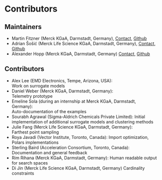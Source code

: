 # Contributors

## Maintainers
- Martin Fitzner (Merck KGaA, Darmstadt, Germany), [Contact](mailto:martin.fitzner@merckgroup.com), [Github](https://github.com/Scienfitz)
- Adrian Šošić (Merck Life Science KGaA, Darmstadt, Germany), [Contact](mailto:adrian.sosic@merckgroup.com), [Github](https://github.com/AdrianSosic)
- Alexander Hopp (Merck KGaA, Darmstadt, Germany) [Contact](mailto:alexander.hopp@merckgroup.com), [Github](https://github.com/AVHopp)

## Contributors
- Alex Lee (EMD Electronics, Tempe, Arizona, USA):  
  Work on surrogate models
- Daniel Weber (Merck KGaA, Darmstadt, Germany):  
  Telemetry prototype
- Emeline Sola (during an internship at Merck KGaA, Darmstadt, Germany):  
  Auto-documentation of the examples
- Sourabh Agrawal (Sigma-Aldrich Chemicals Private Limited):
  Initial implementation of additional surrogate models and clustering methods
- Julie Fang (Merck Life Science KGaA, Darmstadt, Germany):  
  Farthest point sampling
- Roya Javadi (Vector Institute, Toronto, Canada):
  Import optimization, Polars implementations
- Sterling Baird (Acceleration Consortium, Toronto, Canada):
  Documentation and general feedback
- Rim Rihana (Merck KGaA, Darmstadt, Germany):
  Human readable output for search spaces
- Di Jin (Merck Life Science KGaA, Darmstadt, Germany)
  Cardinality constraints

